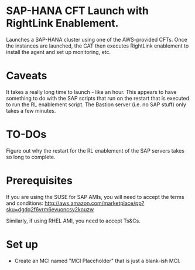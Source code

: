 # SAP-HANA CFT Launch with RightLink Enablement.
Launches a SAP-HANA cluster using one of the AWS-provided CFTs.
Once the instances are launched, the CAT then executes RightLink enablement to install the agent and
set up monitoring, etc.

# Caveats
It takes a really long time to launch - like an hour.
This appears to have something to do with the SAP scripts that run on the restart that is executed to run the RL enablement script.
The Bastion server (i.e. no SAP stuff) only takes a few minutes.

# TO-DOs
Figure out why the restart for the RL enablement of the SAP servers takes so long to complete.

# Prerequisites
If you are using the SUSE for SAP AMIs, you will need to accept the terms and conditions:
http://aws.amazon.com/marketplace/pp?sku=dgdq2f6vrm6evuoncsy2kouzw

Similarly, if using RHEL AMI, you need to accept Ts&Cs.

# Set up
- Create an MCI named "MCI Placeholder" that is just a blank-ish MCI.
